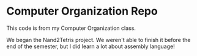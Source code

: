 # Computer Organization Repo #

This code is from my Computer Organization class.

We began the Nand2Tetris project. We weren't able to finish it before the end of the semester, but I did learn a lot about assembly language!
